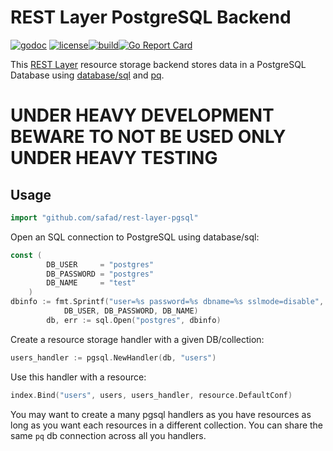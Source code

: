 # REST Layer PostgreSQL Backend

[![godoc](http://img.shields.io/badge/godoc-reference-blue.svg?style=flat)](https://godoc.org/github.com/safad/rest-layer-pgsql) [![license](http://img.shields.io/badge/license-MIT-red.svg?style=flat)](https://raw.githubusercontent.com/safad/rest-layer-pgsql/master/LICENSE)[![build](https://img.shields.io/travis/rs/rest-layer-pgsql.svg?style=flat)](https://travis-ci.org/rs/rest-layer-pgsql)[![Go Report Card](https://goreportcard.com/badge/github.com/SAFAD/rest-layer-pgsql)](https://goreportcard.com/report/github.com/SAFAD/rest-layer-pgsql)

This [REST Layer](https://github.com/rs/rest-layer) resource storage backend stores data in a PostgreSQL Database using [database/sql](https://godoc.org/database/sql) and [pq](https://github.com/lib/pq).

# UNDER HEAVY DEVELOPMENT BEWARE TO NOT BE USED ONLY UNDER HEAVY TESTING

## Usage

```go
import "github.com/safad/rest-layer-pgsql"
```

Open an SQL connection to PostgreSQL using database/sql:

```go
const (
        DB_USER     = "postgres"
        DB_PASSWORD = "postgres"
        DB_NAME     = "test"
    )
dbinfo := fmt.Sprintf("user=%s password=%s dbname=%s sslmode=disable",
            DB_USER, DB_PASSWORD, DB_NAME)
        db, err := sql.Open("postgres", dbinfo)
```

Create a resource storage handler with a given DB/collection:

```go
users_handler := pgsql.NewHandler(db, "users")
```

Use this handler with a resource:

```go
index.Bind("users", users, users_handler, resource.DefaultConf)
```

You may want to create a many pgsql handlers as you have resources as long as you want each resources in a different collection. You can share the same `pq` db connection across all you handlers.
